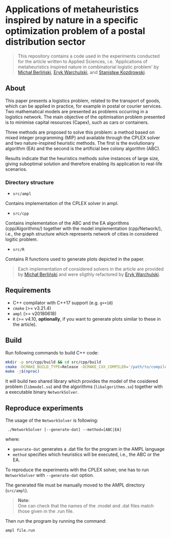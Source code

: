 # Applications of metaheuristics inspired by nature in a specific optimization problem of a postal distribution sector

>This repository contains a code used in the experiments conducted for the article written to Applied Sciences, i.e. 'Applications of metaheuristics inspired nature in combinatorial logistic problem' by [Michał Berliński](https://github.com/mberlins), [Eryk Warchulski](ewarchul.github.io), and [Stanisław Kozdrowski](orcid.org/0000-0001-6647-5189).

## About

This paper presents a logistics problem, related to the transport of goods, which can be applied in practice, for example in postal or courier services. Two mathematical models are presented as problems occurring in a logistics network. The main objective of the optimisation problem presented is to minimise capital resources (Capex), such as cars or containers. 

Three methods are proposed to solve this problem: a method based on mixed integer programming (MIP) and available through the CPLEX solver and two nature-inspired heuristic methods. The first is the evolutionary algorithm (EA) and the second is the artificial bee colony algorithm (ABC). 

Results indicate that the heuristics methods solve instances of large size, giving suboptimal solution and therefore enabling its application to real-life scenarios.

### Directory structure

* `src/ampl`

Contains implementation of the CPLEX solver in ampl.

* `src/cpp` 

Contains implementation of the ABC and the EA algorithms (cpp/Algorithms/)
together with the model implementation (cpp/Network/), i.e., the graph
structure which represents network of cities in considered logitic problem.

* `src/R`

Contains R functions used to generate plots depicted in the paper.


>Each implementation of considered solvers in the article are provided by
[Michał Berliński](https://github.com/mberlins) and were sligthly refactored by
[Eryk Warchulski](ewarchul.github.io).


## Requirements

* C++ compilator with C++17 support (e.g. `g++10`)
* `cmake` (>= v3.21.4)
* `ampl` (>= v20180618)
* `R` (>= v4.10, **optionally**, if you want to generate plots similar to these
    in the article).

## Build 

Run following commands to build C++ code:

```sh
mkdir -p src/cpp/build && cd src/cpp/build
cmake -DCMAKE_BUILD_TYPE=Release -DCMAKE_CXX_COMPILER='/path/to/compiler' .. 
make -j$(nproc)
```

It will build two shared library which provides the model of the cosidered
problem (`libmodel.so`) and the algorithms (`libalgorithms.so`) together with a
executable binary `NetworkSolver`.

## Reproduce experiments

The usage of the `NetworkSolver` is following:

```
 ./NetworkSolver [--generate-dat] --method=[ABC|EA]
```
where:               
* `generate-dat` generates a .dat file for the program in the AMPL language
* `method` specifies which heuristics will be executed, i.e., the ABC or the
    EA.

To reproduce the experiments with the CPLEX solver, one has to run
`NetworkSolver` with `--generate-dat` option.

The generated file must be manually moved to the AMPL directory (`src/ampl`).

> **Note**:<br>
> One can check that the names of the .model and .dat files match those given in the .run file. 

Then run the program by running the command:

```sh
ampl file.run
```
